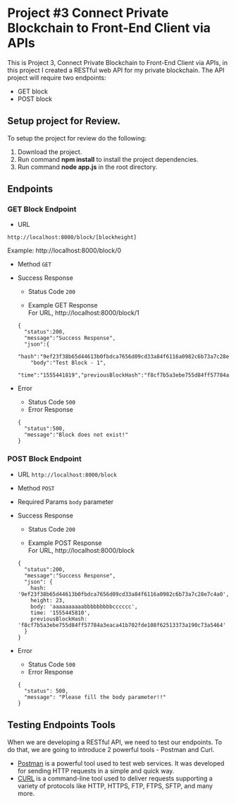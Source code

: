 # Project #3 Connect Private Blockchain to Front-End Client via APIs

This is Project 3, Connect Private Blockchain to Front-End Client via APIs, in this project I created a RESTful web API for my private blockchain. The API project will require two endpoints:

* GET block
* POST block

## Setup project for Review.

To setup the project for review do the following:

1. Download the project.
2. Run command __npm install__ to install the project dependencies.
3. Run command __node app.js__ in the root directory.

## Endpoints

### GET Block Endpoint

* URL

`http://localhost:8000/block/[blockheight]`

Example: http://localhost:8000/block/0
  
* Method
  `GET`

* Success Response
  * Status Code
    `200`

  * Example GET Response  
    For URL, http://localhost:8000/block/1

  ```
  {
    "status":200,
    "message":"Success Response",
    "json":{
      "hash":"9ef23f38b65d44613b0fbdca7656d09cd33a84f6116a0982c6b73a7c28e7c4a0","height":1,
      "body":"Test Block - 1",
      "time":"1555441819","previousBlockHash":"f8cf7b5a3ebe755d84ff57784a3eaca41b702fde108f62513373a190c73a5464"}}
  ```

* Error
  * Status Code
    `500`
  * Error Response

  ```
  {
    "status":500,
    "message":"Block does not exist!"
  }
  ```

### POST Block Endpoint

* URL
  `http://localhost:8000/block`

* Method
  `POST`

* Required Params
  `body` parameter

* Success Response
  * Status Code
    `200`

  * Example POST Response  
    For URL, http://localhost:8000/block

  ```
  {
    "status":200,
    "message":"Success Response",
    "json": {
      hash: '9ef23f38b65d44613b0fbdca7656d09cd33a84f6116a0982c6b73a7c28e7c4a0',
      height: 23,
      body: 'aaaaaaaaaabbbbbbbbbcccccc',
      time: '1555445810',
      previousBlockHash: 'f8cf7b5a3ebe755d84ff57784a3eaca41b702fde108f62513373a190c73a5464' 
    }
  }
  ```

* Error
  * Status Code
    `500`
  * Error Response

  ```
  {
    "status": 500,
    "message": "Please fill the body parameter!!"
  }
  ```

## Testing Endpoints Tools

When we are developing a RESTful API, we need to test our endpoints. To do that, we are going to introduce 2 powerful tools - Postman and Curl.

* [Postman](https://www.getpostman.com) is a powerful tool used to test web services. It was developed for sending HTTP requests in a simple and quick way.
* [CURL](https://curl.haxx.se/) is a command-line tool used to deliver requests supporting a variety of protocols like HTTP, HTTPS, FTP, FTPS, SFTP, and many more.